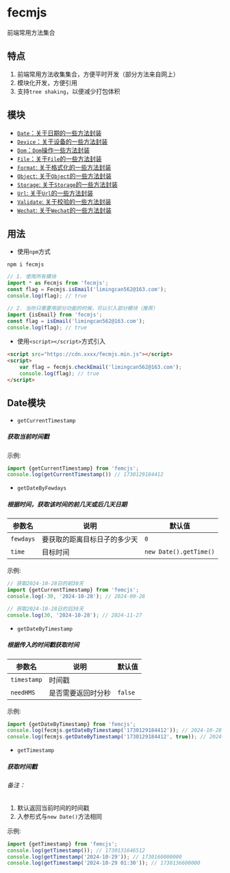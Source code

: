 # fecmjs
前端常用方法集合

## 特点
1. 前端常用方法收集集合，方便平时开发（部分方法来自网上）
2. 模块化开发，方便引用
3. 支持`tree shaking`，以便减少打包体积

## 模块
- [`Date`：关于日期的一些方法封装](#Date)
- [`Device`：关于设备的一些方法封装](#Device)
- [`Dom`：`Dom`操作一些方法封装](#Dom)
- [`File`：关于`File`的一些方法封装](#File)
- [`Format`: 关于格式化的一些方法封装](#Format)
- [`Object`: 关于`Object`的一些方法封装](#Object)
- [`Storage`: 关于`Storage`的一些方法封装](#Storage)
- [`Url`: 关于`Url`的一些方法封装](#Url)
- [`Validate`: 关于校验的一些方法封装](#Validate)
- [`Wechat`: 关于`Wechat`的一些方法封装](#Wechat)



## 用法
- 使用`npm`方式  

```npm 
npm i fecmjs
```
```javascript 
// 1. 使用所有模块
import * as Fecmjs from 'fecmjs';
const flag = Fecmjs.isEmail('limingcan562@163.com');
console.log(flag); // true
```

```javascript 
// 2. 当你只需要用部分功能的时候，可以引入部分模块（推荐）
import {isEmail} from 'fecmjs';
const flag = isEmail('limingcan562@163.com');
console.log(flag); // true
```

- 使用`<script></script>`方式引入  

```html
<script src="https://cdn.xxxx/fecmjs.min.js"></script>
<script>
    var flag = fecmjs.checkEmail('limingcan562@163.com');
    console.log(flag); // true
</script>
``` 

## <a id="Date">Date模块</a>

- `getCurrentTimestamp` 

##### 获取当前时间戳

示例:
```javascript
import {getCurrentTimestamp} from 'femcjs';
console.log(getCurrentTimestamp()) // 1730129184412
```

- `getDateByFewdays` 

##### 根据时间，获取该时间的前几天或后几天日期

参数名 | 说明  | 默认值
------| ----| -----
`fewdays`| 要获取的距离目标日子的多少天  |  `0` 
`time`| 目标时间  |  `new Date().getTime()` 

示例:
```javascript
// 获取2024-10-28日的前30天
import {getCurrentTimestamp} from 'femcjs';
console.log(-30, '2024-10-28'); // 2024-09-28

// 获取2024-10-28日的后30天
console.log(30, '2024-10-28'); // 2024-11-27
```

- `getDateByTimestamp` 
##### 根据传入的时间戳获取时间

参数名 | 说明  | 默认值
------| ----| -----
`timestamp`| 时间戳  | 
`needHMS`| 是否需要返回时分秒  | `false` 

示例:
```javascript
import {getDateByTimestamp} from 'femcjs';
console.log(fecmjs.getDateByTimestamp('1730129184412')); // 2024-10-28
console.log(fecmjs.getDateByTimestamp('1730129184412', true)); // 2024-10-28 23:26:24
```

- `getTimestamp` 

##### 获取时间戳  

###### 备注：
1. 默认返回当前时间的时间戳
2. 入参形式与`new Date()`方法相同

示例:
```javascript
import {getTimestamp} from 'femcjs';
console.log(getTimestamp()); // 1730131646512
console.log(getTimestamp('2024-10-29')); // 1730160000000
console.log(getTimestamp('2024-10-29 01:30')); // 1730136600000
```
